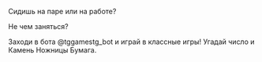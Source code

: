 Сидишь на паре или на работе?

Не чем заняться?

Заходи в бота @tggamestg_bot и играй в классные игры! Угадай число и Камень Ножницы Бумага. 
